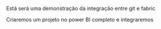 Está será uma demonstração da integração entre git e fabric

Criaremos um projeto no power BI completo e integraremos
